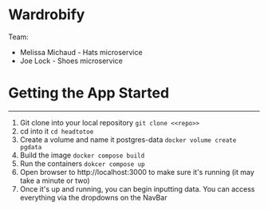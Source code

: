 # Wardrobify

Team:

- Melissa Michaud - Hats microservice
- Joe Lock - Shoes microservice

# **Getting the App Started**

---

1. Git clone into your local repository
   `git clone <<repo>>`
2. cd into it
   `cd headtotoe`
3. Create a volume and name it postgres-data
   `docker volume create pgdata`
4. Build the image
   `docker compose build`
5. Run the containers
   `dokcer compose up`
6. Open browser to http://localhost:3000 to make sure it's running (it may take a minute or two)
7. Once it's up and running, you can begin inputting data. You can access everything via the dropdowns on the NavBar
